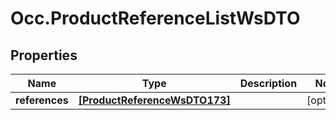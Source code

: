 # Occ.ProductReferenceListWsDTO

## Properties
Name | Type | Description | Notes
------------ | ------------- | ------------- | -------------
**references** | [**[ProductReferenceWsDTO173]**](ProductReferenceWsDTO173.md) |  | [optional] 


